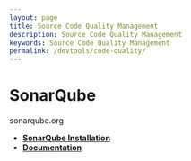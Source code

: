 ```yaml
---
layout: page
title: Source Code Quality Management
description: Source Code Quality Management
keywords: Source Code Quality Management
permalink: /devtools/code-quality/
---
```


# SonarQube

sonarqube.org

<ul>
    <li><strong><a href="/devtools/code-quality/sonarqube/setup/">SonarQube Installation</a></strong></li>
    <li><strong><a href="http://docs.sonarqube.org" rel="nofollow">Documentation</a></strong></li>
</ul>
